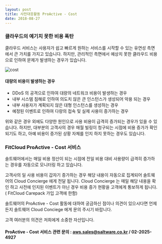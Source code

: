 ```yaml
---
layout: post
title: 사전대응활동 ProActive - Cost
date: 2018-08-27
---
```




### 클라우드의 예기치 못한 비용 폭탄
클라우드 서비스는 사용자가 쉽고 빠르게 원하는 서비스를 시작할 수 있는 유연성 측면에서 큰 가치를 가지고 있습니다.
하지만, 관리적인 측면에서 예상치 못한 클라우드 비용으로 인하여 문제가 발생하는 경우가 있습니다.

![cost](https://user-images.githubusercontent.com/29446742/44648224-5283ac00-aa1b-11e8-9092-8ba32cba72d3.jpg)

#### 대량의 비용이 발생하는 경우
- DDoS 의 공격으로 인하여 대량의 네트워크 비용이 발생하는 경우
- 내부 시스템 침해로 인하여 의도치 않은 큰 인스턴스가 생성되어 악용 되는 경우
- 내부 사용자가 계획되지 않은 대형 인스턴스를 생성하는 경우
- 예정된 이벤트로 인하여 다량의 접속 및 실제 사용이 증가하는 경우

위와 같은 경우 외에도 다양한 원인으로 사용 비용이 급격히 증가되는 경우가 있을 수 있습니다.
하지만, 대부분의 고객사의 경우 매월 빌링이 청구되는 시점에 비용 증가가 확인 되기도 하고, 
아예 비용이 증가된 상황 자체를 인지 하지 못하는 경우도 있습니다.


### FitCloud ProActive - Cost 서비스
솔트웨어에서는 매일 비용 정산이 되는 시점에 전일 비용 대비 사용량이 급격히 증가하는 경우를 자동으로 모니터링 하고 있습니다.

고객사의 일 사용 비용이 갑자기 증가하는 경우 해당 내용이 자동으로 집계되어 솔트웨어의 Cloud Concierge 에게 전달 됩니다. Cloud Concierge 는 매일 해당 내용을 확인 하고 사전에 인지된 이벤트가 아닌 경우 비용 증가 현황을 고객에게 통보하게 됩니다. ( FitCloud Carepack 가입 고객에 한함)

솔트웨어의 ProActive - Cost 활동에 대하여 궁금하신 점이나 의견이 있으시다면 언제든지 솔트웨어 Cloud Conciege 에게 문의 주시기 바랍니다.

고객 여러분의 의견은 저희에게 소중한 자산입니다.

#### ProActive - Cost 서비스 관련 문의 : aws.sales@saltware.co.kr / 02-2025-4927
